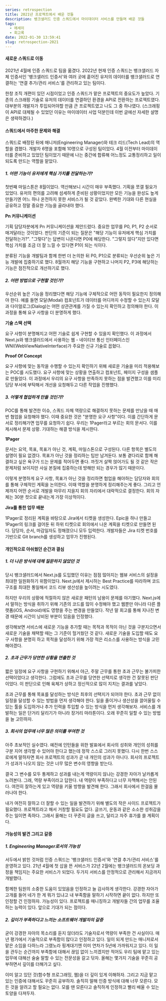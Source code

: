 ```yaml
---
series: retrospection
title: 2021년 프로젝트에서 배운 것들
description: 뱅크샐러드 인증 스쿼드에서 마이데이터 서비스를 만들며 배운 것들
tags:
  - 에세이
  - 회고록
date: 2022-01-30 13:59:41
slug: retrospection-2021
---
```


#### 새로운 스쿼드로 이동

2021년 4월에 인증 스쿼드로 팀을 옮겼다. 2022년 현재 인증 스쿼드는 뱅크샐러드 자체 인증서인 '뱅크샐러드 인증서'와 여러 곳에 흩어진 유저의 데이터를 뱅크샐러드로 연결하는 '연결 추가/관리 서비스'를 관리하고 있는 팀이다. 

한창 조직 개편이 있던 시점이었고 인증 스쿼드가 맡은 프로젝트의 중요도가 높았다. 기존의 스크래핑 기술로 유저의 데이터를 연결하던 환경을 API로 전환하는 프로젝트였다. 대부분의 개발자가 투입되어야할 만큼 큰 프로젝트였고 나도 그 중 하나였다. (스크래핑이 API로 대체될 수 있었던 이유는 마이데이터 사업 덕분인데 이번 글에선 자세한 설명은 생략하겠다.)

#### 스쿼드에서 마주한 문제와 해결

스쿼드로 배정된 뒤에 매니저(Engineering Manager)와 테크 리드(Tech Lead)의 역할을 겸했다. 개발자 6명을 포함해 10명으로 구성된 팀이었다. 4월 이전부터 마이데이터를 준비하고 있었던 팀이었기 때문에 나는 중간에 합류해 어느정도 교통정리하고 일이 되도록 만드는 역할을 맡았다. 

##### 1. 어떤 기능이 유저에게 핵심 가치를 전달하는가?

첫번째 마일스톤은 8월이었다. 역산해보니 시간이 매우 부족했다. 기획을 쪼갤 필요가 있었다. 유저의 편의를 고려해 섬세하게 준비된 상황이었지만 모든 기능을 완성도 높게 만들기엔 어느 하나 온전하지 못한 서비스가 될 것 같았다. 완벽한 기대와 다른 현실을 공유하고 정말 중요한 기능을 골라내야 했다.

**Pn 커뮤니케이션**

기획 담당자분에게 Pn 커뮤니케이션을 제안드렸다. 중요한 업무를 P0, P1, P2 순서로 매겨달라는 것이었다. 판단의 기준이 되는 질문은 "해당 기능이 유저에게 핵심 가치를 전달하는가?". "그렇다"는 답변이 나온다면 P0에 해당한다. "그렇지 않다"지만 있다면 핵심 가치를 조금 더 잘 느낄 수 있다면 P1이 되는 식이다.

분류된 기능을 개발팀과 함께 한번 더 논의한 뒤 P0, P1으로 분류되는 우선순위 높은 기능 개발에 집중하기로 했다. 8월까지 해당 기능을 구현하고 나머지 P2, P3에 해당하는 기능은 점진적으로 개선하기로 했다. 

##### 2. 어떤 방법으로 구현할 것인가?

우선순위 높은 기능을 정리했다면 해당 기능에 구체적으로 어떤 동작이 필요한지 정의해야 한다. 예를 들면 모달(Modal) 컴포넌트가 데이터를 어디까지 수정할 수 있는지 모달과 다이얼로그(Dialog)는 어떤 상관관계를 가질 수 있는지 확인하고 정의해야 한다. 이 과정을 통해 요구 사항을 더 분명하게 했다.

**기술 스택 선택**

요구 사항이 분명해지고 어떤 기술로 쉽게 구현할 수 있을지 확인했다. 이 과정에서 Next.js와 뱅크샐러드에서 사용하는 웹 - 네이티브 통신 인터페이스인 WNI(WebViewNativeInterface)가 주요한 신규 기술로 꼽혔다.

**Proof Of Concept**

요구 사항에 맞는 동작을 수행할 수 있는지 확인하기 위해 새로운 기술을 미리 적용해보는 POC를 시도했다. 요구 사항에 맞는 상황을 연출하고 컴포넌트, 페이지 구성을 샘플로 만들었다. 이 과정에서 우리의 요구 사항을 만족하지 못하는 점을 발견했고 이를 미리 담당 부서에 부탁해서 개선을 요청해두고 다른 작업을 진행했다. 

##### 3. 어떻게 협업하게 만들 것인가?

POC를 통해 발견한 이슈, 스쿼드 자체 역량으로 해결하지 못하는 문제를 만났을 때 매번 협업을 요청해야 했다. 이때 중요한 것은 "분명한 요구 사항"이다. 이를 간단하게 문서로 정리해가면 업무를 요청하기 쉽다. 우리는 1Pager라고 부르는 회의 문서다. 이를 제시해서 문제 상황. 기대하는 해결 방식을 제시한다. 

**1Pager**

문서는 요약, 목표, 목표가 아닌 것, 계획, 마일스톤으로 구성된다. 다른 항목은 별도의 설명이 필요 없겠다. 목표가 아닌 것을 정리하는 팁만 남겨둔다. 보통 곁다리로 함께 해결하고 싶은 욕구가 드는 문제를 적어두면 좋다. 까짓거 살짝 얹어가도 될 것 같은 작은 문제처럼 보이지만 사실 본질에 집중하는데 방해만 되는 경우가 많기 때문이다. 

이렇게 분명하게 요구 사항, 목표가 아닌 것을 정리하면 협업을 해야하는 담당자와 회의를 통해 구체적인 계획을 논의한다. 이때 역할을 분명하게 정리해주는게 좋다. 그리고 언제까지 어떤 순서로 개발을 마무리 지을지 회의 자리에서 대략적으로 결정한다. 회의 자체는 30분 컷으로 끝내는게 가장 이상적이다. 

**Jira를 통한 업무 배분**

1Pager로 정리된 계획을 바탕으로 Jira에서 티켓을 생성한다. Epic을 하나 만들고 1Pager의 링크를 걸어둔 뒤 하위 티켓으로 회의에서 나온 계획을 티켓으로 만들면 된다. 담당자, 순서, 마감일자도 정해졌으니 모두 입력한다. 개발자들은 Jira 티켓 번호를 기반으로 Git branch를 생성하고 업무가 진행된다. 

#### 개인적으로 아쉬웠던 순간과 결심

##### 1. 더 나은 방식에 대해 질문하지 않았던 것

당시 뱅크샐러드에서 Next.js를 도입했던 이유는 점점 많아지는 웹뷰 서비스의 설정을 최대한 일원화하기 위함이었다. Next.js에서 제시하는 Best Practice를 따라하며 코드 구조를 최대한 통일해서 코드 리뷰 생산성을 높이려는 시도였다. 

하지만 우리의 상황에 적절하지 않은 새로운 패턴의 남용이 문제를 야기했다. Next.js에서 말하는 방식을 취하기 위해 기존의 코드를 많이 수정해야 했고 웹뿐만 아니라 다른 플랫폼(iOS, Android)에도 영향을 주는 변경을 만들었다. 작년 말 회고를 통해 지나친 변경 때문에 시간이 낭비된 부분이 있음을 인정했다.

생각해보면 서비스에 새로운 기능을 추가할 때는 목적과 목적이 아닌 것을 구분지으면서 새로운 기술을 채택할 때는 그 기준이 헐거웠던 것 같다. 새로운 기술을 도입할 때도 요구 사항을 분명히 하고 목적을 달성하기 위해 가장 적은 리소스를 사용하는 방식을 고민해야겠다. 

##### 2. 초과 근무가 당연한 상황을 연출한 것

짧은 일정에 요구 사항을 구현하기 위해서 야근, 주말 근무를 통한 초과 근무는 불가피한 선택이었다고 생각한다. 그럼에도 초과 근무를 당연한 선택지로 생각한 건 잘못된 판단이었다. 이 판단으로 인해 육체가 상하고 정신적으로 많이 지치는 결과를 낳았다.

초과 근무를 통해 목표를 달성하는 방식은 최후의 선택지가 되어야 한다. 초과 근무 없이 일정을 달성할 수 있는 방법을 먼저 생각해야 한다. 일을 줄이거나 생산성을 끌어올릴 수 있는  툴을 도입하거나 추가 인력을 투입할 수 있는 방식을 먼저 생각해보자. 서비스를 개발하는 일은 단거리 달리기가 아니라 장거리 마라톤이다. 오래 꾸준히 일할 수 있는 방법을 늘 고민하자.

##### 3. 회사의 업무에 너무 많은 의미를 부여한 것

아주 초보적인 실수였다. 예전에 인턴들을 위한 발표에서 회사의 성취와 개인의 성취를 구분 지어 생각할 수 있어야 한다고 했는데 정작 스스로 그러지 못했다. 다시 한번 스스로에게 말하자면 회사 프로젝트의 성과가 곧 내 개인의 성과가 아니다. 회사의 프로젝트가 성과가 나오지 않는 것은 너무 많은 변수의 영향을 받는다. 

결국 그 변수를 모두 통제하고 성과를 내는게 역량이지 않냐는 강경한 자아가 날카롭게 노려본다. 그래, 역량 부족이라고 답한다. 내 역량이 부족하다고 너무 자책해서는 안된다. 여전히 잘하는게 있고 역량을 키울 방향을 발견해 한다. 그래서 회사에서 한걸음 물러나야 한다. 

내가 여전히 잘하고 더 잘할 수 있는 일을 발견하기 위해 별도의 작은 사이드 프로젝트가 필요했다. 프로젝트라고 해서 거창할 필요도 없다. 글쓰기, 운동과 같은 소소한 성취감을 주는 일이면 족하다. 그래서 올해는 더 꾸준히 글을 쓰고, 달리고 자주 휴가를 쓸 계획이다. 

#### 가능성의 발견 그리고 갈증

##### 1. Engineering Manager로서의 가능성

서두에서 밝힌 것처럼 인증 스쿼드는 '뱅크샐러드 인증서'와 '연결 추가/관리 서비스'를 운영하고 있다. 21년 4월에 첫 삽을 뜬 서비스가 22년 2월에는 뱅크샐러드의 온보딩 과정을 책임지는 주요한 서비스가 되었다. 두가지 서비스를 안정적으로 관리해서 지금까지 개발했다. 

함께한 팀원의 소중한 도움이 있었음을 인정하고 늘 감사하게 생각한다. 강경한 자아가 고개를 들어 네가 한 게 뭐가 있냐고 내 부족함을 말하기 시작하면 끝이 없다. 하지만 또 인정할 건 인정하자. 가능성이 있다. 프로젝트를 매니징하고 개발자들 간의 업무를 조율하는 능력이 있다. 앞으로 기대가 되는 점이다. 


##### 2. 깊이가 부족하다고 느끼는 소프트웨어 개발자의 갈증

굳이 강경한 자아의 목소리를 듣지 않더라도 기술자로서 역량이 부족한 건 사실이다. 매년 평가에서 기술적으로 부족함이 많다고 인정하고 있다. 일이 되게 만드는 매니저로서 맡은 소임을 다하느라 그랬노라 핑계대기엔 이미 연차가 5년에 가까워지고 있다. 이 일을 관두는 순간까지 부족함에 대해서 끊임 없이 느끼겠지만 적어도 우리 팀에 맡고 있는 업무에 대해선 술술 말할 수 있는 전문성을 갈고 닦자. 올해는 몇가지 기술을 꾸준히 공부하면서 깊이를 더해가고 싶다. 

이미 알고 있던 것(함수형 프로그래밍, 웹)을 더 깊이 있게 이해하자. 그리고 지금 맡고 있는 인증에 대해서도 꾸준히 공부하자. 솔직히 말해 인증 방식에 대해 너무 모른다. 모든 것을 알려고 할 필요는 없다. 모를 땐 모른다고 솔직하게 인정하고 빨리 배울 수 있는 토양을 다져두자. 